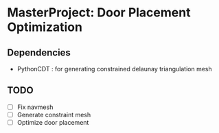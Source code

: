 # MasterProject: Door Placement Optimization 

## Dependencies
- PythonCDT : for generating constrained delaunay triangulation mesh


## TODO
- [ ] Fix navmesh 
- [ ] Generate constraint mesh
- [ ] Optimize door placement